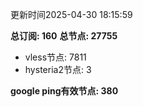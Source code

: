 更新时间2025-04-30 18:15:59

**总订阅: 160**
**总节点: 27755**
- vless节点: 7811
- hysteria2节点: 3

**google ping有效节点: 380**
